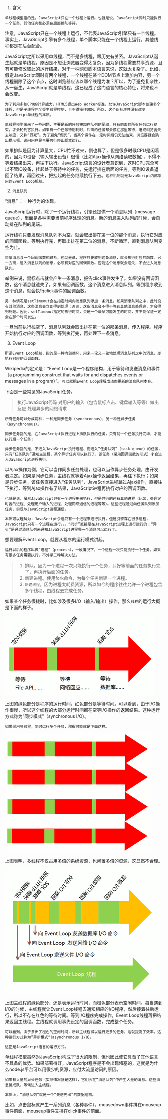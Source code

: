 1. 含义

`单线程模型指的是，JavaScript只在一个线程上运行。也就是说，JavaScript同时只能执行一个任务，其他任务都必须在后面排队等待。`

注意，JavaScript只在一个线程上运行，不代表JavaScript引擎只有一个线程。事实上，JavaScript引擎有多个线程，单个脚本只能在一个线程上运行，其他线程都是在后台配合。

JavaScript之所以采用单线程，而不是多线程，跟历史有关系。JavaScript从诞生起就是单线程，原因是不想让浏览器变得太复杂，因为多线程需要共享资源、且有可能修改彼此的运行结果，对于一种网页脚本语言来说，这就太复杂了。比如，假定JavaScript同时有两个线程，一个线程在某个DOM节点上添加内容，另一个线程删除了这个节点，这时浏览器应该以哪个线程为准？所以，为了避免复杂性，从一诞生，JavaScript就是单线程，这已经成了这门语言的核心特征，将来也不会改变。

`为了利用多核CPU的计算能力，HTML5提出Web Worker标准，允许JavaScript脚本创建多个线程，但是子线程完全受主线程控制，且不得操作DOM。所以，这个新标准并没有改变JavaScript单线程的本质。`

`单线程模型带来了一些问题，主要是新的任务被加在队列的尾部，只有前面的所有任务运行结束，才会轮到它执行。如果有一个任务特别耗时，后面的任务都会停在那里等待，造成浏览器失去响应，又称“假死”。为了避免“假死”，当某个操作在一定时间后仍无法结束，浏览器就会跳出提示框，询问用户是否要强行停止脚本运行。`

如果排队是因为计算量大，CPU忙不过来，倒也算了，但是很多时候CPU是闲着的，因为IO设备（输入输出设备）很慢（比如Ajax操作从网络读取数据），不得不等着结果出来，再往下执行。JavaScript语言的设计者意识到，这时CPU完全可以不管IO设备，挂起处于等待中的任务，先运行排在后面的任务。等到IO设备返回了结果，再回过头，把挂起的任务继续执行下去。`这种机制就是JavaScript内部采用的Event Loop机制。`

2. `消息队列`

“消息” ：一种行为的体现。

JavaScript运行时，除了一个运行线程，引擎还提供一个消息队列（message queue），里面是各种需要当前程序处理的消息。新的消息进入队列的时候，会自动排在队列的尾端。

运行线程只要发现消息队列不为空，就会取出排在第一位的那个消息，执行它对应的回调函数。等到执行完，再取出排在第二位的消息，不断循环，直到消息队列变空为止。

`每条消息与一个回调函数相联系，也就是说，程序只要收到这条消息，就会执行对应的函数。另一方面，进入消息队列的消息，必须有对应的回调函数。否则这个消息就会遗失，不会进入消息队列。`

举例来说，鼠标点击就会产生一条消息，报告click事件发生了。如果没有回调函数，这个消息就遗失了。如果有回调函数，这个消息进入消息队列。等到程序收到这个消息，就会执行click事件的回调函数。

`另一种情况是setTimeout会在指定时间向消息队列添加一条消息。如果消息队列之中，此时没有其他消息，这条消息会立即得到处理；否则，这条消息会不得不等到其他消息处理完，才会得到处理。因此，setTimeout指定的执行时间，只是一个最早可能发生的时间，并不能保证一定会在那个时间发生。`

一旦当前执行栈空了，消息队列就会取出排在第一位的那条消息，传入程序。程序开始执行对应的回调函数，等到执行完，再处理下一条消息。

3. Event Loop

`所谓Event Loop机制，指的是一种内部循环，用来一轮又一轮地处理消息队列之中的消息，即执行对应的回调函数。`

Wikipedia的定义是：“Event Loop是一个程序结构，用于等待和发送消息和事件（a programming construct that waits for and dispatches events or messages in a program）”。`可以就把Event Loop理解成动态更新的消息队列本身。`

下面是一些常见的JavaScript任务。

> 执行JavaScript代码
> 对用户的输入（包含鼠标点击、键盘输入等等）做出反应
> 处理异步的网络请求

`所有任务可以分成两种，一种是同步任务（synchronous），另一种是异步任务（asynchronous）。`

`同步任务指的是，在JavaScript执行进程上排队执行的任务，只有前一个任务执行完毕，才能执行后一个任务；`

`异步任务指的是，不进入JavaScript执行进程、而进入“任务队列”（task queue）的任务，只有“任务队列”通知主进程，某个异步任务可以执行了，该任务（采用回调函数的形式）才会进入JavaScript进程执行。`

以Ajax操作为例，它可以当作同步任务处理，也可以当作异步任务处理，由开发者决定。如果是同步任务，主线程就等着Ajax操作返回结果，再往下执行；如果是异步任务，该任务直接进入“任务队列”，JavaScript进程跳过Ajax操作，直接往下执行，等到Ajax操作有了结果，JavaScript进程再执行对应的回调函数。

`也就是说，虽然JavaScript只有一个进程用来执行，但是并行的还有其他进程（比如，处理定时器的进程、处理用户输入的进程、处理网络通信的进程等等）。这些进程通过向任务队列添加任务，实现与JavaScript进程通信。`

`本质可以理解为：JavaScript永远只有一个进程来进行执行，但是引擎存在很多进程，JavaScript只有一个进程在运行。。。“同步”直接是在JavaScript进程上进行运行的；“异步”是通过消息队列来通知JavaScript进程哪一个消息可以运行了。`

想要理解Event Loop，就要从程序的运行模式讲起。

`运行以后的程序叫做“进程”（process），一般情况下，一个进程一次只能执行一个任务。如果有很多任务需要执行，不外乎三种解决方法。`

> 1. 排队。因为一个进程一次只能执行一个任务，只好等前面的任务执行完了，再执行后面的任务。
> 2. 新建进程。使用fork命令，为每个任务新建一个进程。
> 3. `新建线程`。因为进程太耗费资源，所以如今的程序往往允许一个进程包含多个线程，由线程去完成任务。


如果某个任务很耗时，比如涉及很多I/O（输入/输出）操作，那么`线程`的运行大概是下面的样子。

![单线程运行原理](https://github.com/MarlonYJG/JS/blob/master/img/线程运行原理.png)

上图的绿色部分是程序的运行时间，红色部分是等待时间。可以看到，由于I/O操作很慢，所以这个线程的大部分运行时间都在空等I/O操作的返回结果。这种运行方式称为”同步模式”（synchronous I/O）。

`如果采用多线程，同时运行多个任务，那很可能就是下面这样。`

![单线程运行原理](https://github.com/MarlonYJG/JS/blob/master/img/多进程运行原理.png)

上图表明，多线程不仅占用多倍的系统资源，也闲置多倍的资源，这显然不合理。

![单线程运行原理](https://github.com/MarlonYJG/JS/blob/master/img/JavaScript内部运行本质.png)

上图主线程的绿色部分，还是表示运行时间，而橙色部分表示空闲时间。每当遇到I/O的时候，主线程就让Event Loop线程去通知相应的I/O程序，然后接着往后运行，所以不存在红色的等待时间。等到I/O程序完成操作，Event Loop线程再把结果返回主线程。主线程就调用事先设定的回调函数，完成整个任务。

`可以看到，由于多出了橙色的空闲时间，所以主线程得以运行更多的任务，这就提高了效率。这种运行方式称为”异步模式“（asynchronous I/O）。`

`这正是JavaScript语言的运行方式。`

单线程模型虽然对JavaScript构成了很大的限制，但也因此使它具备了其他语言不具备的优势。如果部署得好，JavaScript程序是不会出现堵塞的，这就是为什么node.js平台可以用很少的资源，应付大流量访问的原因。

`如果有大量的异步任务（实际情况就是这样），它们会在“消息队列”中产生大量的消息。这些消息排成队，等候进入主线程。`

`本质上，“消息队列”就是一个“先进先出”的数据结构。`

比如，点击鼠标就产生一系列消息（各种事件），mousedown事件排在mouseup事件前面，mouseup事件又排在click事件的前面。

